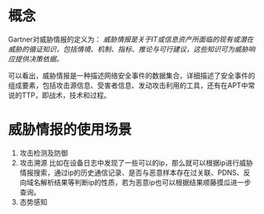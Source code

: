 # 概念
Gartner对威胁情报的定义为：
*威胁情报是关于IT或信息资产所面临的现有或潜在威胁的循证知识，包括情境、机制、指标、推论与可行建议，这些知识可为威胁响应提供决策依据。*

可以看出，威胁情报是一种描述网络安全事件的数据集合，详细描述了安全事件的组成要素，包括攻击源信息、受害者信息、发动攻击利用的工具，还有在APT中常说的TTP，即战术，技术和过程。

# 威胁情报的使用场景
1. 攻击检测及防御
2. 攻击溯源
比如在设备日志中发现了一些可以的ip，那么就可以根据ip进行威胁情报搜索，通过ip的历史通信记录、是否与恶意样本存在过关联、PDNS、反向域名解析结果等判断ip的性质，若为恶意ip也可以根据结果顺藤摸瓜进一步查询。
3. 态势感知
